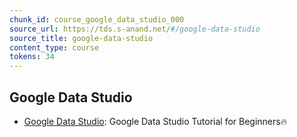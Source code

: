 ```yaml
---
chunk_id: course_google_data_studio_000
source_url: https://tds.s-anand.net/#/google-data-studio
source_title: google-data-studio
content_type: course
tokens: 34
---
```


## Google Data Studio

- [Google Data Studio](https://youtu.be/1qGsjmmHiu8): Google Data Studio Tutorial for Beginners🔥
